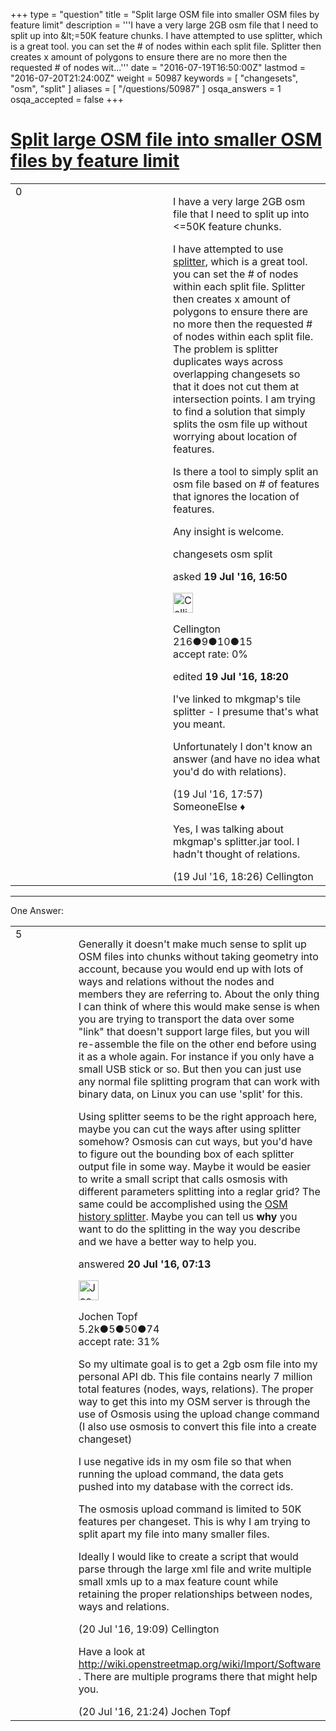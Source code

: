 +++
type = "question"
title = "Split large OSM file into smaller OSM files by feature limit"
description = '''I have a very large 2GB osm file that I need to split up into &amp;lt;=50K feature chunks.  I have attempted to use splitter, which is a great tool. you can set the # of nodes within each split file. Splitter then creates x amount of polygons to ensure there are no more then the requested # of nodes wit...'''
date = "2016-07-19T16:50:00Z"
lastmod = "2016-07-20T21:24:00Z"
weight = 50987
keywords = [ "changesets", "osm", "split" ]
aliases = [ "/questions/50987" ]
osqa_answers = 1
osqa_accepted = false
+++

<div class="headNormal">

# [Split large OSM file into smaller OSM files by feature limit](/questions/50987/split-large-osm-file-into-smaller-osm-files-by-feature-limit)

</div>

<div id="main-body">

<div id="askform">

<table id="question-table" style="width:100%;">
<colgroup>
<col style="width: 50%" />
<col style="width: 50%" />
</colgroup>
<tbody>
<tr>
<td style="width: 30px; vertical-align: top"><div class="vote-buttons">
<span id="post-50987-upvote" class="ajax-command post-vote up" rel="nofollow" title="I like this post (click again to cancel)"> </span>
<div id="post-50987-score" class="post-score" title="current number of votes">
0
</div>
<span id="post-50987-downvote" class="ajax-command post-vote down" rel="nofollow" title="I dont like this post (click again to cancel)"> </span> <span id="favorite-mark" class="ajax-command favorite-mark" rel="nofollow" title="mark/unmark this question as favorite (click again to cancel)"> </span>
<div id="favorite-count" class="favorite-count">
&#10;</div>
</div></td>
<td><div id="item-right">
<div class="question-body">
<p>I have a very large 2GB osm file that I need to split up into &lt;=50K feature chunks.</p>
<p>I have attempted to use <a href="http://www.mkgmap.org.uk/doc/splitter.html">splitter</a>, which is a great tool. you can set the # of nodes within each split file. Splitter then creates x amount of polygons to ensure there are no more then the requested # of nodes within each split file. The problem is splitter duplicates ways across overlapping changesets so that it does not cut them at intersection points. I am trying to find a solution that simply splits the osm file up without worrying about location of features.</p>
<p>Is there a tool to simply split an osm file based on # of features that ignores the location of features.</p>
<p>Any insight is welcome.</p>
</div>
<div id="question-tags" class="tags-container tags">
<span class="post-tag tag-link-changesets" rel="tag" title="see questions tagged &#39;changesets&#39;">changesets</span> <span class="post-tag tag-link-osm" rel="tag" title="see questions tagged &#39;osm&#39;">osm</span> <span class="post-tag tag-link-split" rel="tag" title="see questions tagged &#39;split&#39;">split</span>
</div>
<div id="question-controls" class="post-controls">
&#10;</div>
<div class="post-update-info-container">
<div class="post-update-info post-update-info-user">
<p>asked <strong>19 Jul '16, 16:50</strong></p>
<img src="https://secure.gravatar.com/avatar/943c484e8c04680902357de8f080dcc0?s=32&amp;d=identicon&amp;r=g" class="gravatar" width="32" height="32" alt="Cellington&#39;s gravatar image" />
<p><span>Cellington</span><br />
<span class="score" title="216 reputation points">216</span><span title="9 badges"><span class="badge1">●</span><span class="badgecount">9</span></span><span title="10 badges"><span class="silver">●</span><span class="badgecount">10</span></span><span title="15 badges"><span class="bronze">●</span><span class="badgecount">15</span></span><br />
<span class="accept_rate" title="Rate of the user&#39;s accepted answers">accept rate:</span> <span title="Cellington has no accepted answers">0%</span></p>
</div>
<div class="post-update-info post-update-info-edited">
<p><span> edited <strong>19 Jul '16, 18:20</strong> </span></p>
</div>
</div>
<div id="comments-container-50987" class="comments-container">
<span id="50989"></span>
<div id="comment-50989" class="comment">
<div id="post-50989-score" class="comment-score">
&#10;</div>
<div class="comment-text">
<p>I've linked to mkgmap's tile splitter - I presume that's what you meant.</p>
<p>Unfortunately I don't know an answer (and have no idea what you'd do with relations).</p>
</div>
<div id="comment-50989-info" class="comment-info">
<span class="comment-age">(19 Jul '16, 17:57)</span> <span class="comment-user userinfo">SomeoneElse ♦</span>
</div>
</div>
<span id="50990"></span>
<div id="comment-50990" class="comment">
<div id="post-50990-score" class="comment-score">
&#10;</div>
<div class="comment-text">
<p>Yes, I was talking about mkgmap's splitter.jar tool. I hadn't thought of relations.</p>
</div>
<div id="comment-50990-info" class="comment-info">
<span class="comment-age">(19 Jul '16, 18:26)</span> <span class="comment-user userinfo">Cellington</span>
</div>
</div>
</div>
<div id="comment-tools-50987" class="comment-tools">
&#10;</div>
<div class="clear">
&#10;</div>
<div id="comment-50987-form-container" class="comment-form-container">
&#10;</div>
<div class="clear">
&#10;</div>
</div></td>
</tr>
</tbody>
</table>

------------------------------------------------------------------------

<div class="tabBar">

<span id="sort-top"></span>

<div class="headQuestions">

One Answer:

</div>

</div>

<span id="50994"></span>

<div id="answer-container-50994" class="answer">

<table style="width:100%;">
<colgroup>
<col style="width: 50%" />
<col style="width: 50%" />
</colgroup>
<tbody>
<tr>
<td style="width: 30px; vertical-align: top"><div class="vote-buttons">
<span id="post-50994-upvote" class="ajax-command post-vote up" rel="nofollow" title="I like this post (click again to cancel)"> </span>
<div id="post-50994-score" class="post-score" title="current number of votes">
5
</div>
<span id="post-50994-downvote" class="ajax-command post-vote down" rel="nofollow" title="I dont like this post (click again to cancel)"> </span>
</div></td>
<td><div class="item-right">
<div class="answer-body">
<p>Generally it doesn't make much sense to split up OSM files into chunks without taking geometry into account, because you would end up with lots of ways and relations without the nodes and members they are referring to. About the only thing I can think of where this would make sense is when you are trying to transport the data over some "link" that doesn't support large files, but you will re-assemble the file on the other end before using it as a whole again. For instance if you only have a small USB stick or so. But then you can just use any normal file splitting program that can work with binary data, on Linux you can use 'split' for this.</p>
<p>Using splitter seems to be the right approach here, maybe you can cut the ways after using splitter somehow? Osmosis can cut ways, but you'd have to figure out the bounding box of each splitter output file in some way. Maybe it would be easier to write a small script that calls osmosis with different parameters splitting into a reglar grid? The same could be accomplished using the <a href="https://github.com/joto/osm-history-splitter">OSM history splitter</a>. Maybe you can tell us <strong>why</strong> you want to do the splitting in the way you describe and we have a better way to help you.</p>
</div>
<div class="answer-controls post-controls">
&#10;</div>
<div class="post-update-info-container">
<div class="post-update-info post-update-info-user">
<p>answered <strong>20 Jul '16, 07:13</strong></p>
<img src="https://secure.gravatar.com/avatar/2d4dfcdcde73aa5e2ffa4a9b3a7cb51d?s=32&amp;d=identicon&amp;r=g" class="gravatar" width="32" height="32" alt="Jochen%20Topf&#39;s gravatar image" />
<p><span>Jochen Topf</span><br />
<span class="score" title="5244 reputation points"><span>5.2k</span></span><span title="5 badges"><span class="badge1">●</span><span class="badgecount">5</span></span><span title="50 badges"><span class="silver">●</span><span class="badgecount">50</span></span><span title="74 badges"><span class="bronze">●</span><span class="badgecount">74</span></span><br />
<span class="accept_rate" title="Rate of the user&#39;s accepted answers">accept rate:</span> <span title="Jochen Topf has 32 accepted answers">31%</span></p>
</div>
</div>
<div id="comments-container-50994" class="comments-container">
<span id="51002"></span>
<div id="comment-51002" class="comment">
<div id="post-51002-score" class="comment-score">
&#10;</div>
<div class="comment-text">
<p>So my ultimate goal is to get a 2gb osm file into my personal API db. This file contains nearly 7 million total features (nodes, ways, relations). The proper way to get this into my OSM server is through the use of Osmosis using the upload change command (I also use osmosis to convert this file into a create changeset)</p>
<p>I use negative ids in my osm file so that when running the upload command, the data gets pushed into my database with the correct ids.</p>
<p>The osmosis upload command is limited to 50K features per changeset. This is why I am trying to split apart my file into many smaller files.</p>
<p>Ideally I would like to create a script that would parse through the large xml file and write multiple small xmls up to a max feature count while retaining the proper relationships between nodes, ways and relations.</p>
</div>
<div id="comment-51002-info" class="comment-info">
<span class="comment-age">(20 Jul '16, 19:09)</span> <span class="comment-user userinfo">Cellington</span>
</div>
</div>
<span id="51004"></span>
<div id="comment-51004" class="comment">
<div id="post-51004-score" class="comment-score">
&#10;</div>
<div class="comment-text">
<p>Have a look at <a href="http://wiki.openstreetmap.org/wiki/Import/Software">http://wiki.openstreetmap.org/wiki/Import/Software</a> . There are multiple programs there that might help you.</p>
</div>
<div id="comment-51004-info" class="comment-info">
<span class="comment-age">(20 Jul '16, 21:24)</span> <span class="comment-user userinfo">Jochen Topf</span>
</div>
</div>
</div>
<div id="comment-tools-50994" class="comment-tools">
&#10;</div>
<div class="clear">
&#10;</div>
<div id="comment-50994-form-container" class="comment-form-container">
&#10;</div>
<div class="clear">
&#10;</div>
</div></td>
</tr>
</tbody>
</table>

</div>

<div class="paginator-container-left">

</div>

</div>

</div>

